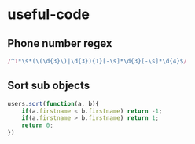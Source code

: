 # useful-code

## Phone number regex

```javascript
/^1*\s*(\(\d{3}\)|\d{3}){1}[-\s]*\d{3}[-\s]*\d{4}$/
```

## Sort sub objects

```javascript
users.sort(function(a, b){
    if(a.firstname < b.firstname) return -1;
    if(a.firstname > b.firstname) return 1;
    return 0;
})
```